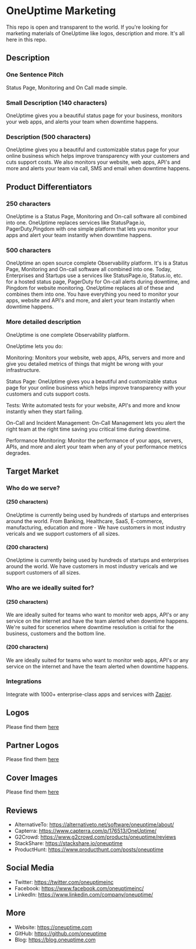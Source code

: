 # OneUptime Marketing

This repo is open and transparent to the world. If you're looking for marketing materials of OneUptime like logos, description and more. It's all here in this repo.

## Description

### One Sentence Pitch

Status Page, Monitoring and On Call made simple.

### Small Description (140 characters)

OneUptime gives you a beautiful status page for your business, monitors your web apps, and alerts your team when downtime happens.

### Description (500 characters)

OneUptime gives you a beautiful and customizable status page for your online business which helps improve transparency with your customers and cuts support costs.
We also monitors your website, web apps, API's and more and alerts your team via call, SMS and email when downtime happens.

## Product Differentiators

### 250 characters

OneUptime is a Status Page, Monitoring and On-call software all combined into one. OneUptime replaces services like StatusPage.io, PagerDuty,Pingdom with one simple platform that lets you monitor your apps and alert your team instantly when downtime happens.

### 500 characters

OneUptime an open source complete Observability platform. It's is a Status Page, Monitoring and On-call software all combined into one. Today, Enterprises and Startups use a services like StatusPage.io, Status.io, etc. for a hosted status page, PagerDuty for On-call alerts during downtime, and Pingdom for website monitoring. OneUptime replaces all of these and combines them into one. You have everything you need to monitor your apps, website and API's and more, and alert your team instantly when downtime happens.

### More detailed description

OneUptime is one complete Observability platform.

OneUptime lets you do:

Monitoring: Monitors your website, web apps, APIs, servers and more and give you detailed metrics of things that might be wrong with your infrastructure.

Status Page: OneUptime gives you a beautiful and customizable status page for your online business which helps improve transparency with your customers and cuts support costs.

Tests: Write automated tests for your website, API's and more and know instantly when they start failing.

On-Call and Incident Management: On-Call Management lets you alert the right team at the right time saving you critical time during downtime.

Performance Monitoring: Monitor the performance of your apps, servers, APIs, and more and alert your team when any of your performance metrics degrades.

## Target Market

### Who do we serve?

#### (250 characters)

OneUptime is currently being used by hundreds of startups and enterprises around the world. From Banking, Healthcare, SaaS, E-commerce, manufacturing, education and more - We have customers in most industry vericals and we support customers of all sizes.

#### (200 characters)

OneUptime is currently being used by hundreds of startups and enterprises around the world. We have customers in most industry vericals and we support customers of all sizes.

### Who are we ideally suited for?

#### (250 characters)

We are ideally suited for teams who want to monitor web apps, API's or any service on the internet and have the team alerted when downtime happens. We're suited for scenerios where downtime resolution is critial for the business, customers and the bottom line.

#### (200 characters)

We are ideally suited for teams who want to monitor web apps, API's or any service on the internet and have the team alerted when downtime happens.

### Integrations

Integrate with 1000+ enterprise-class apps and services with [Zapier](https://zapier.com).

## Logos

Please find them [here](/logos)

## Partner Logos

Please find them [here](/partner-logos)

## Cover Images

Please find them [here](/covers)

## Reviews

-   AlternativeTo: https://alternativeto.net/software/oneuptime/about/
-   Capterra: https://www.capterra.com/p/176513/OneUptime/
-   G2Crowd: https://www.g2crowd.com/products/oneuptime/reviews
-   StackShare: https://stackshare.io/oneuptime
-   ProductHunt: https://www.producthunt.com/posts/oneuptime

## Social Media

-   Twitter: https://twitter.com/oneuptimeinc
-   Facebook: https://www.facebook.com/oneuptimeinc/
-   LinkedIn: https://www.linkedin.com/company/oneuptime/

## More

-   Website: https://oneuptime.com
-   GitHub: https://github.com/oneuptime
-   Blog: https://blog.oneuptime.com
